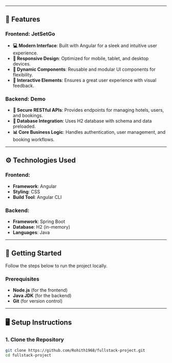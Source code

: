 
---

## 🌟 **Features**

### **Frontend: JetSetGo**
- **💻 Modern Interface**: Built with Angular for a sleek and intuitive user experience.
- **📱 Responsive Design**: Optimized for mobile, tablet, and desktop devices.
- **🔄 Dynamic Components**: Reusable and modular UI components for flexibility.
- **🎨 Interactive Elements**: Ensures a great user experience with visual feedback.

### **Backend: Demo**
- **🔐 Secure RESTful APIs**: Provides endpoints for managing hotels, users, and bookings.
- **💾 Database Integration**: Uses H2 database with schema and data preloaded.
- **📊 Core Business Logic**: Handles authentication, user management, and booking workflows.

---

## ⚙️ **Technologies Used**

### Frontend:
- **Framework**: Angular
- **Styling**: CSS
- **Build Tool**: Angular CLI

### Backend:
- **Framework**: Spring Boot
- **Database**: H2 (in-memory)
- **Languages**: Java

---

## 🚀 **Getting Started**

Follow the steps below to run the project locally.

### **Prerequisites**
- **Node.js** (for the frontend)
- **Java JDK** (for the backend)
- **Git** (for version control)

---

## 🖥️ **Setup Instructions**

### 1. Clone the Repository
```bash
git clone https://github.com/Rohith1968/fullstack-project.git
cd fullstack-project

